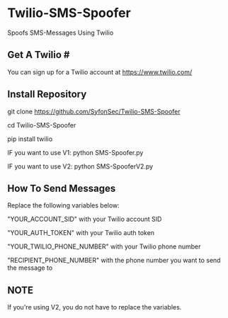 # Twilio-SMS-Spoofer

Spoofs SMS-Messages Using Twilio

Get A Twilio #
---------------
You can sign up for a Twilio account at https://www.twilio.com/

Install Repository
--------------------------------
git clone https://github.com/SyfonSec/Twilio-SMS-Spoofer

cd Twilio-SMS-Spoofer

pip install twilio

IF you want to use V1:
python SMS-Spoofer.py

IF you want to use V2:
python SMS-SpooferV2.py

How To Send Messages
--------------------
Replace the following variables below:

"YOUR_ACCOUNT_SID" with your Twilio account SID

"YOUR_AUTH_TOKEN" with your Twilio auth token

"YOUR_TWILIO_PHONE_NUMBER" with your Twilio phone number

"RECIPIENT_PHONE_NUMBER" with the phone number you want to send the message to

NOTE
----
If you're using V2, you do not have to replace the variables.
